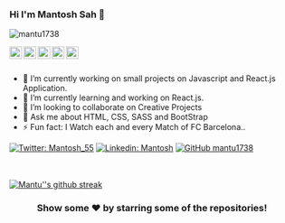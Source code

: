 ### Hi I'm Mantosh Sah 👋

<p align="left"> <img src="https://komarev.com/ghpvc/?username=mantu1738&label=Views&color=blue&style=plastic" alt="mantu1738" /> </p>

<a href="https://twitter.com/Mantosh_55">
  <img align="left" alt="Mantu's Twitter" width="22px" src="https://cdn.jsdelivr.net/npm/simple-icons@v3/icons/twitter.svg" />
</a>
<a href="https://www.linkedin.com/in/mantosh-sah-3a421b1b7/">
  <img align="left" alt="Mantu's Linkdein" width="22px" src="https://cdn.jsdelivr.net/npm/simple-icons@v3/icons/linkedin.svg" />
</a>
<a href="https://github.com/mantu1738">
  <img align="left" alt="Mantu's Github" width="22px" src="https://cdn.jsdelivr.net/npm/simple-icons@v3/icons/github.svg" />
</a>
<a href="https://www.instagram.com/mantosh_aryan12/">
  <img align="left" alt="Mantu's Instagram" width="22px" src="https://cdn.jsdelivr.net/npm/simple-icons@v3/icons/instagram.svg" />
</a>
<a href="https://www.facebook.com/mantosh.aryan/">
  <img align="left" alt="Mantu's Facebook" width="22px" src="https://cdn.jsdelivr.net/npm/simple-icons@v3/icons/facebook.svg" />
</a>

<br/>
<br/>

- 🔭 I’m currently working on small projects on Javascript and React.js Application.
- 🌱 I’m currently learning and working on React.js.
- 👯 I’m looking to collaborate on Creative Projects
- 💬 Ask me about HTML, CSS, SASS and BootStrap
- ⚡ Fun fact: I Watch each and every Match of FC Barcelona..

[![Twitter: Mantosh_55](https://img.shields.io/twitter/follow/Mantosh_55?style=social)](https://twitter.com/Mantosh_55)
[![Linkedin: Mantosh](https://img.shields.io/badge/-mantoshsah-blue?style=flat-square&logo=Linkedin&logoColor=white&link=https://www.linkedin.com/in/mantosh-sah-3a421b1b7/)](https://www.linkedin.com/in/mantosh-sah-3a421b1b7/)
[![GitHub mantu1738](https://img.shields.io/github/followers/mantu1738?label=follow&style=social)](https://github.com/mantu1738)







<br/>
<br/>


<a href="https://github-readme-streak-stats.herokuapp.com/?user=mantu1738&theme=light">
 <img align="center" src="https://github-readme-streak-stats.herokuapp.com/?user=mantu1738&theme=light" alt="Mantu''s github streak"/>
</a>

<div align="center">
  


### Show some ❤️ by starring some of the repositories!

</div>


